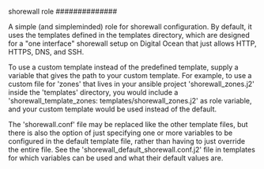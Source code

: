 shorewall role
##############

A simple (and simpleminded) role for shorewall configuration.  By default,
it uses the templates defined in the templates directory, which are designed
for a "one interface" shorewall setup on Digital Ocean that just allows
HTTP, HTTPS, DNS, and SSH.

To use a custom template instead of the predefined template, supply a
variable that gives the path to your custom template. For example, to use
a custom file for 'zones' that lives in your ansible project 'shorewall_zones.j2'
inside the 'templates' directory, you would include a
'shorewall_template_zones: templates/shorewall_zones.j2' as role variable, and
your custom template would be used instead of the default.

The 'shorewall.conf' file may be replaced like the other template files, but
there is also the option of just specifying one or more variables to be
configured in the default template file, rather than having to just override
the entire file. See the 'shorewall_default_shorewall.conf.j2' file in
templates for which variables can be used and what their default values are.
